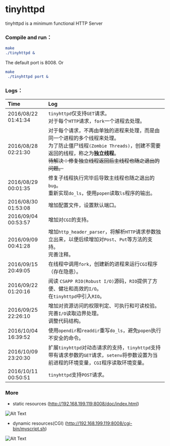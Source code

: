 # tinyhttpd


tinyhttpd is a minimum functional HTTP Server

### Compile and run：

```cmake
make
./tinyhttpd &
```
The default port is 8008.
Or
```cmake
make
 ./tinyhttpd port &
```

### Logs：

| Time         | Log           | 
| :------------- |:-------------|
| 2016/08/22 01:41:34 | `tinyhttpd`仅支持`GET`请求。<br> 对于每个`HTTP`请求，`fork`一个进程去处理。 |
| 2016/08/28 02:21:30 | 对于每个请求，不再由单独的进程来处理，而是由同一个进程的多个线程来处理。<br> 为了防止僵尸线程`(Zombie Threads)`，创建不需要返回的线程，称之为**独立线程**。 <br> ~~待解决：修复独立线程返回后主线程也随之退出的问题。~~|
| 2016/08/29 00:01:35 | 修复子线程执行完毕后导致主线程也随之退出的`bug`。 <br> 重新实现`do_ls`，使用`popen`读取`ls`程序的输出。|
| 2016/08/30 01:53:08 | 增加配置文件，设置默认端口。|
| 2016/09/04 00:53:57 | 增加对`CGI`的支持。|
| 2016/09/09 00:41:28 | 增加`http_header_parser`，将解析`HTTP`请求参数独立出来，以便后续增加对`Post`、`Put`等方法的支持。<br> 完善注释。|
| 2016/09/15 20:49:05 | 在线程中调用`fork`，创建新的进程来运行`CGI`程序（存在隐患）。|
| 2016/09/22 01:20:16 | 阅读 `CSAPP RIO(Robust I/O)`源码，`RIO`提供了方便、健壮和高效的`I/O`。 <br>  在`tinyhttpd`中引入`RIO`。|
| 2016/09/25 22:26:10 | 增加对资源访问的权限判定、可执行和可读校验。 <br> 完善`I/O`读取边界处理。<br>  调整代码结构。|
| 2016/10/04 16:39:52 | 使用`opendir`和`readdir`重写`do_ls`，避免`popen`执行不安全的命令。|
| 2016/10/09 23:20:30 | 扩展`tinyhttpd`对动态请求的支持，`tinyhttpd`支持带有请求参数的`GET`请求，`setenv`将参数设置为当前进程的环境变量，`CGI`程序读取环境变量。|
| 2016/10/11 00:50:51 | `tinyhttpd`支持`POST`请求。|

### More

* static resources (http://192.168.199.119:8008/doc/index.html)


![Alt Text](https://github.com/tinylcy/tinyhttpd/raw/master/doc/static.png)


* dynamic resources(CGI) (http://192.168.199.119:8008/cgi-bin/myscript.sh)

![Alt Text](https://github.com/tinylcy/tinyhttpd/raw/master/doc/dynamic.png)
